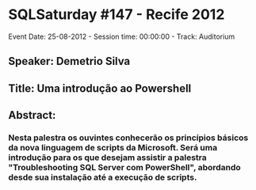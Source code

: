 # SQLSaturday #147 - Recife 2012
Event Date: 25-08-2012 - Session time: 00:00:00 - Track: Auditorium
## Speaker: Demetrio Silva
## Title: Uma introdução ao Powershell
## Abstract:
### Nesta palestra os ouvintes conhecerão os princípios básicos da nova linguagem de scripts da Microsoft. Será uma introdução para os que desejam assistir a palestra "Troubleshooting SQL Server com PowerShell", abordando desde sua instalação até a execução de scripts.
